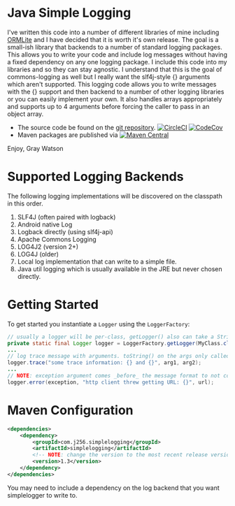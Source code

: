 Java Simple Logging
===================

I've written this code into a number of different libraries of mine including [ORMLite](https://ormlite.com/) and I
have decided that it is worth it's own release.  The goal is a small-ish library that backends to a number of standard
logging packages.  This allows you to write your code and include log messages without having a fixed dependency on any
one logging package.  I include this code into my libraries and so they can stay agnostic.  I understand that this is
the goal of commons-logging as well but I really want the slf4j-style {} arguments which aren't supported.  This logging
code allows you to write messages with the {} support and then backend to a number of other logging libraries or you
can easily implement your own.  It also handles arrays appropriately and supports up to 4 arguments before forcing the
caller to pass in an object array.

* The source code be found on the [git repository](https://github.com/j256/simplelogging).  [![CircleCI](https://circleci.com/gh/j256/simplelogging.svg?style=svg)](https://circleci.com/gh/j256/simplelogging) [![CodeCov](https://img.shields.io/codecov/c/github/j256/simplelogging.svg)](https://codecov.io/github/j256/simplelogging/)
* Maven packages are published via [![Maven Central](https://maven-badges.herokuapp.com/maven-central/com.j256.simplelogging/simplelogging/badge.svg?style=flat-square)](https://maven-badges.herokuapp.com/maven-central/com.j256.simplelogging/simplelogging/)

Enjoy,
Gray Watson

# Supported Logging Backends

The following logging implementations will be discovered on the classpath in this order.

1. SLF4J (often paired with logback)
2. Android native Log
3. Logback directly (using slf4j-api)
4. Apache Commons Logging
5. LOG4J2 (version 2+)
6. LOG4J (older)
7. Local log implementation that can write to a simple file.
8. Java util logging which is usually available in the JRE but never chosen directly. 

# Getting Started

To get started you instantiate a `Logger` using the `LoggerFactory`:
```java
// usually a logger will be per-class, getLogger() also can take a String label
private static final Logger logger = LoggerFactory.getLogger(MyClass.class);
...
// log trace message with arguments. toString() on the args only called if trace messages enabled
logger.trace("some trace information: {} and {}", arg1, arg2);
...
// NOTE: exception argument comes _before_ the message format to not confuse the arguments
logger.error(exception, "http client threw getting URL: {}", url);
```

# Maven Configuration

``` xml
<dependencies>
	<dependency>
		<groupId>com.j256.simplelogging</groupId>
		<artifactId>simplelogging</artifactId>
		<!-- NOTE: change the version to the most recent release version from the repo -->
		<version>1.3</version>
	</dependency>
</dependencies>
```

You may need to include a dependency on the log backend that you want simplelogger to write to.
